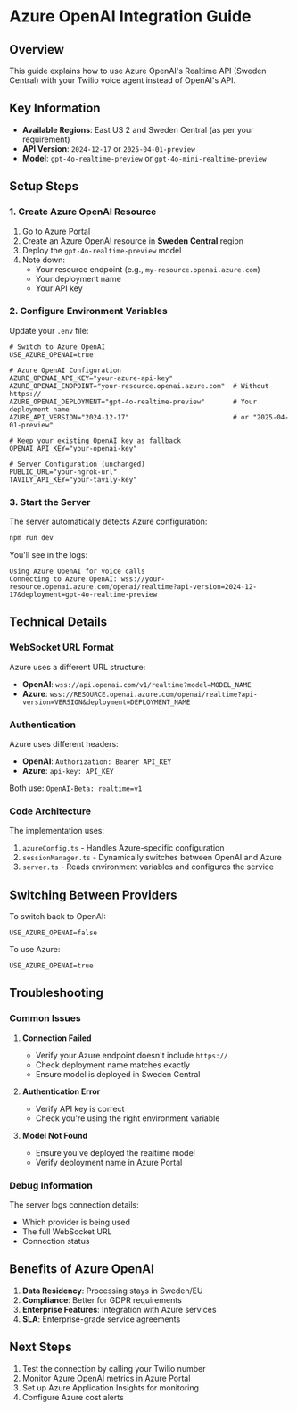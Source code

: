# Azure OpenAI Integration Guide

## Overview

This guide explains how to use Azure OpenAI's Realtime API (Sweden Central) with your Twilio voice agent instead of OpenAI's API.

## Key Information

- **Available Regions**: East US 2 and Sweden Central (as per your requirement)
- **API Version**: `2024-12-17` or `2025-04-01-preview`
- **Model**: `gpt-4o-realtime-preview` or `gpt-4o-mini-realtime-preview`

## Setup Steps

### 1. Create Azure OpenAI Resource

1. Go to Azure Portal
2. Create an Azure OpenAI resource in **Sweden Central** region
3. Deploy the `gpt-4o-realtime-preview` model
4. Note down:
   - Your resource endpoint (e.g., `my-resource.openai.azure.com`)
   - Your deployment name
   - Your API key

### 2. Configure Environment Variables

Update your `.env` file:

```env
# Switch to Azure OpenAI
USE_AZURE_OPENAI=true

# Azure OpenAI Configuration
AZURE_OPENAI_API_KEY="your-azure-api-key"
AZURE_OPENAI_ENDPOINT="your-resource.openai.azure.com"  # Without https://
AZURE_OPENAI_DEPLOYMENT="gpt-4o-realtime-preview"       # Your deployment name
AZURE_API_VERSION="2024-12-17"                          # or "2025-04-01-preview"

# Keep your existing OpenAI key as fallback
OPENAI_API_KEY="your-openai-key"

# Server Configuration (unchanged)
PUBLIC_URL="your-ngrok-url"
TAVILY_API_KEY="your-tavily-key"
```

### 3. Start the Server

The server automatically detects Azure configuration:

```bash
npm run dev
```

You'll see in the logs:
```
Using Azure OpenAI for voice calls
Connecting to Azure OpenAI: wss://your-resource.openai.azure.com/openai/realtime?api-version=2024-12-17&deployment=gpt-4o-realtime-preview
```

## Technical Details

### WebSocket URL Format

Azure uses a different URL structure:
- **OpenAI**: `wss://api.openai.com/v1/realtime?model=MODEL_NAME`
- **Azure**: `wss://RESOURCE.openai.azure.com/openai/realtime?api-version=VERSION&deployment=DEPLOYMENT_NAME`

### Authentication

Azure uses different headers:
- **OpenAI**: `Authorization: Bearer API_KEY`
- **Azure**: `api-key: API_KEY`

Both use: `OpenAI-Beta: realtime=v1`

### Code Architecture

The implementation uses:
1. `azureConfig.ts` - Handles Azure-specific configuration
2. `sessionManager.ts` - Dynamically switches between OpenAI and Azure
3. `server.ts` - Reads environment variables and configures the service

## Switching Between Providers

To switch back to OpenAI:
```env
USE_AZURE_OPENAI=false
```

To use Azure:
```env
USE_AZURE_OPENAI=true
```

## Troubleshooting

### Common Issues

1. **Connection Failed**
   - Verify your Azure endpoint doesn't include `https://`
   - Check deployment name matches exactly
   - Ensure model is deployed in Sweden Central

2. **Authentication Error**
   - Verify API key is correct
   - Check you're using the right environment variable

3. **Model Not Found**
   - Ensure you've deployed the realtime model
   - Verify deployment name in Azure Portal

### Debug Information

The server logs connection details:
- Which provider is being used
- The full WebSocket URL
- Connection status

## Benefits of Azure OpenAI

1. **Data Residency**: Processing stays in Sweden/EU
2. **Compliance**: Better for GDPR requirements
3. **Enterprise Features**: Integration with Azure services
4. **SLA**: Enterprise-grade service agreements

## Next Steps

1. Test the connection by calling your Twilio number
2. Monitor Azure OpenAI metrics in Azure Portal
3. Set up Azure Application Insights for monitoring
4. Configure Azure cost alerts
